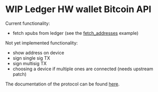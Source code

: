 # WIP Ledger HW wallet Bitcoin API

Current functionality:
* fetch xpubs from ledger (see the [fetch_addresses](https://github.com/sgeisler/ledger-bitcoin/blob/master/examples/fetch_addresses.rs) example)

Not yet implemented functionality:
* show address on device
* sign single sig TX
* sign multisig TX
* choosing a device if multiple ones are connected (needs upstream patch)

The documentation of the protocol can be found [here](https://ledgerhq.github.io/btchip-doc/bitcoin-technical.html).